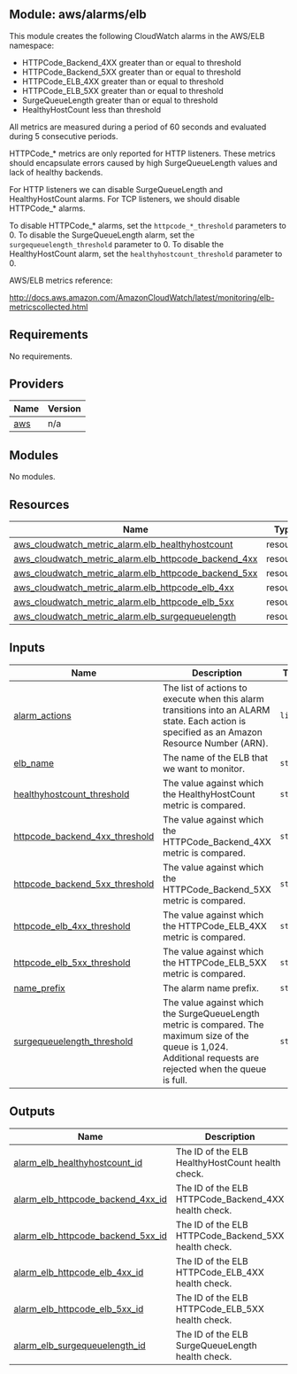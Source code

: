 ## Module: aws/alarms/elb

This module creates the following CloudWatch alarms in the
AWS/ELB namespace:

  - HTTPCode\_Backend\_4XX greater than or equal to threshold
  - HTTPCode\_Backend\_5XX greater than or equal to threshold
  - HTTPCode\_ELB\_4XX greater than or equal to threshold
  - HTTPCode\_ELB\_5XX greater than or equal to threshold
  - SurgeQueueLength greater than or equal to threshold
  - HealthyHostCount less than threshold

All metrics are measured during a period of 60 seconds and evaluated
during 5 consecutive periods.

HTTPCode\_* metrics are only reported for HTTP listeners. These metrics
should encapsulate errors caused by high SurgeQueueLength values and
lack of healthy backends.

For HTTP listeners we can disable SurgeQueueLength and HealthyHostCount
alarms. For TCP listeners, we should disable HTTPCode\_* alarms.

To disable HTTPCode\_* alarms, set the `httpcode_*_threshold` parameters to 0.
To disable the SurgeQueueLength alarm, set the `surgequeuelength_threshold`
parameter to 0.
To disable the HealthyHostCount alarm, set the `healthyhostcount_threshold`
parameter to 0.

AWS/ELB metrics reference:

http://docs.aws.amazon.com/AmazonCloudWatch/latest/monitoring/elb-metricscollected.html

## Requirements

No requirements.

## Providers

| Name | Version |
|------|---------|
| <a name="provider_aws"></a> [aws](#provider\_aws) | n/a |

## Modules

No modules.

## Resources

| Name | Type |
|------|------|
| [aws_cloudwatch_metric_alarm.elb_healthyhostcount](https://registry.terraform.io/providers/hashicorp/aws/latest/docs/resources/cloudwatch_metric_alarm) | resource |
| [aws_cloudwatch_metric_alarm.elb_httpcode_backend_4xx](https://registry.terraform.io/providers/hashicorp/aws/latest/docs/resources/cloudwatch_metric_alarm) | resource |
| [aws_cloudwatch_metric_alarm.elb_httpcode_backend_5xx](https://registry.terraform.io/providers/hashicorp/aws/latest/docs/resources/cloudwatch_metric_alarm) | resource |
| [aws_cloudwatch_metric_alarm.elb_httpcode_elb_4xx](https://registry.terraform.io/providers/hashicorp/aws/latest/docs/resources/cloudwatch_metric_alarm) | resource |
| [aws_cloudwatch_metric_alarm.elb_httpcode_elb_5xx](https://registry.terraform.io/providers/hashicorp/aws/latest/docs/resources/cloudwatch_metric_alarm) | resource |
| [aws_cloudwatch_metric_alarm.elb_surgequeuelength](https://registry.terraform.io/providers/hashicorp/aws/latest/docs/resources/cloudwatch_metric_alarm) | resource |

## Inputs

| Name | Description | Type | Default | Required |
|------|-------------|------|---------|:--------:|
| <a name="input_alarm_actions"></a> [alarm\_actions](#input\_alarm\_actions) | The list of actions to execute when this alarm transitions into an ALARM state. Each action is specified as an Amazon Resource Number (ARN). | `list` | n/a | yes |
| <a name="input_elb_name"></a> [elb\_name](#input\_elb\_name) | The name of the ELB that we want to monitor. | `string` | n/a | yes |
| <a name="input_healthyhostcount_threshold"></a> [healthyhostcount\_threshold](#input\_healthyhostcount\_threshold) | The value against which the HealthyHostCount metric is compared. | `string` | `"0"` | no |
| <a name="input_httpcode_backend_4xx_threshold"></a> [httpcode\_backend\_4xx\_threshold](#input\_httpcode\_backend\_4xx\_threshold) | The value against which the HTTPCode\_Backend\_4XX metric is compared. | `string` | `"80"` | no |
| <a name="input_httpcode_backend_5xx_threshold"></a> [httpcode\_backend\_5xx\_threshold](#input\_httpcode\_backend\_5xx\_threshold) | The value against which the HTTPCode\_Backend\_5XX metric is compared. | `string` | `"80"` | no |
| <a name="input_httpcode_elb_4xx_threshold"></a> [httpcode\_elb\_4xx\_threshold](#input\_httpcode\_elb\_4xx\_threshold) | The value against which the HTTPCode\_ELB\_4XX metric is compared. | `string` | `"80"` | no |
| <a name="input_httpcode_elb_5xx_threshold"></a> [httpcode\_elb\_5xx\_threshold](#input\_httpcode\_elb\_5xx\_threshold) | The value against which the HTTPCode\_ELB\_5XX metric is compared. | `string` | `"80"` | no |
| <a name="input_name_prefix"></a> [name\_prefix](#input\_name\_prefix) | The alarm name prefix. | `string` | n/a | yes |
| <a name="input_surgequeuelength_threshold"></a> [surgequeuelength\_threshold](#input\_surgequeuelength\_threshold) | The value against which the SurgeQueueLength metric is compared. The maximum size of the queue is 1,024. Additional requests are rejected when the queue is full. | `string` | `"0"` | no |

## Outputs

| Name | Description |
|------|-------------|
| <a name="output_alarm_elb_healthyhostcount_id"></a> [alarm\_elb\_healthyhostcount\_id](#output\_alarm\_elb\_healthyhostcount\_id) | The ID of the ELB HealthyHostCount health check. |
| <a name="output_alarm_elb_httpcode_backend_4xx_id"></a> [alarm\_elb\_httpcode\_backend\_4xx\_id](#output\_alarm\_elb\_httpcode\_backend\_4xx\_id) | The ID of the ELB HTTPCode\_Backend\_4XX health check. |
| <a name="output_alarm_elb_httpcode_backend_5xx_id"></a> [alarm\_elb\_httpcode\_backend\_5xx\_id](#output\_alarm\_elb\_httpcode\_backend\_5xx\_id) | The ID of the ELB HTTPCode\_Backend\_5XX health check. |
| <a name="output_alarm_elb_httpcode_elb_4xx_id"></a> [alarm\_elb\_httpcode\_elb\_4xx\_id](#output\_alarm\_elb\_httpcode\_elb\_4xx\_id) | The ID of the ELB HTTPCode\_ELB\_4XX health check. |
| <a name="output_alarm_elb_httpcode_elb_5xx_id"></a> [alarm\_elb\_httpcode\_elb\_5xx\_id](#output\_alarm\_elb\_httpcode\_elb\_5xx\_id) | The ID of the ELB HTTPCode\_ELB\_5XX health check. |
| <a name="output_alarm_elb_surgequeuelength_id"></a> [alarm\_elb\_surgequeuelength\_id](#output\_alarm\_elb\_surgequeuelength\_id) | The ID of the ELB SurgeQueueLength health check. |
